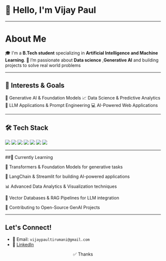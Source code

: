 # 👋 Hello, I'm Vijay Paul 


---

# About Me

🎓 I'm a **B.Tech student** specializing in **Artificial Intelligence and Machine Learning**. 
🧠 I’m passionate about **Data science** ,**Generative AI** and building projects to  solve real world problems 

---

## 🎯 Interests & Goals

🔬 Generative AI & Foundation Models
📈 Data Science & Predictive Analytics
🧾 LLM Applications & Prompt Engineering
💻 AI-Powered Web Applications


---

## 🛠️ Tech Stack

<p>
  <img src="https://img.shields.io/badge/Python-3776AB?style=for-the-badge&logo=python&logoColor=white"/>
  <img src="https://img.shields.io/badge/C-00599C?style=for-the-badge&logo=c%2B%2B&logoColor=white"/>
  <img src="https://img.shields.io/badge/TensorFlow-FF6F00?style=for-the-badge&logo=TensorFlow&logoColor=white"/>
  <img src="https://img.shields.io/badge/Scikit--Learn-F7931E?style=for-the-badge&logo=scikit-learn&logoColor=white"/>
  <img src="https://img.shields.io/badge/Jupyter-F37626?style=for-the-badge&logo=jupyter&logoColor=white"/>
<img src="https://img.shields.io/badge/Keras-D00000?style=for-the-badge&logo=keras&logoColor=blue"/>
  <img src="https://img.shields.io/badge/VSCode-007ACC?style=for-the-badge&logo=visual-studio-code&logoColor=white"/>
</p>

---

##📘 Currently Learning

🧠 Transformers & Foundation Models for generative tasks

🧱 LangChain & Streamlit for building AI-powered applications

📊 Advanced Data Analytics & Visualization techniques

🔗 Vector Databases & RAG Pipelines for LLM integration

🤝 Contributing to Open-Source GenAI Projects

---

## Let's Connect!
- 📧 Email: `vijaypaultirumani@gmail.com`  
- 💼 [LinkedIn](www.linkedin.com/in/tirumani-vijay-paul)


<p align="center">
 ✅ Thanks 
</p>

